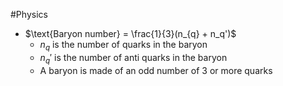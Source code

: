 #Physics 
* $\text{Baryon number} = \frac{1}{3}(n_{q} + n_q')$
	* $n_q$ is the number of quarks in the baryon
	* $n_q'$ is the number of anti quarks in the baryon
	* A baryon is made of an odd number of 3 or more quarks